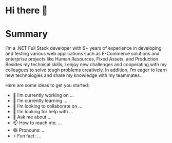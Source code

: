 # Hi there 👋


# Summary

I’m a .NET Full Stack developer with 6+ years of experience in developing and testing various web applications such as E-Commerce solutions and enterprise projects like Human Resources, Fixed Assets, and Production. Besides my technical skills, I enjoy new challenges and cooperating with my colleagues to solve tough problems creatively. In addition, I’m eager to learn new technologies and share my knowledge with my teammates. 

Here are some ideas to get you started:

- 🔭 I’m currently working on ...
- 🌱 I’m currently learning ...
- 👯 I’m looking to collaborate on ...
- 🤔 I’m looking for help with ...
- 💬 Ask me about ...
- 📫 How to reach me: ...
- 😄 Pronouns: ...
- ⚡ Fun fact: ...

